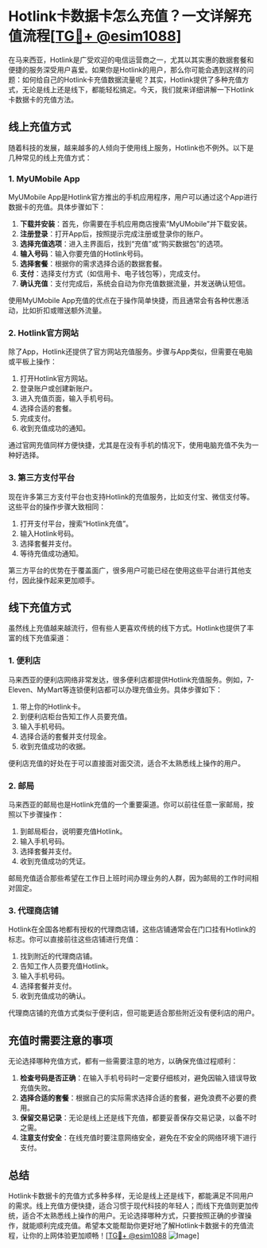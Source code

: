 # Hotlink卡数据卡怎么充值？一文详解充值流程[[TG💪+ @esim1088](https://t.me/s/esim1088)]

在马来西亚，Hotlink是广受欢迎的电信运营商之一，尤其以其实惠的数据套餐和便捷的服务深受用户喜爱。如果你是Hotlink的用户，那么你可能会遇到这样的问题：如何给自己的Hotlink卡充值数据流量呢？其实，Hotlink提供了多种充值方式，无论是线上还是线下，都能轻松搞定。今天，我们就来详细讲解一下Hotlink卡数据卡的充值方法。

## 线上充值方式

随着科技的发展，越来越多的人倾向于使用线上服务，Hotlink也不例外。以下是几种常见的线上充值方式：

### 1. MyUMobile App

MyUMobile App是Hotlink官方推出的手机应用程序，用户可以通过这个App进行数据卡的充值。具体步骤如下：

1. **下载并安装**：首先，你需要在手机应用商店搜索“MyUMobile”并下载安装。
2. **注册登录**：打开App后，按照提示完成注册或登录你的账户。
3. **选择充值选项**：进入主界面后，找到“充值”或“购买数据包”的选项。
4. **输入号码**：输入你要充值的Hotlink号码。
5. **选择套餐**：根据你的需求选择合适的数据套餐。
6. **支付**：选择支付方式（如信用卡、电子钱包等），完成支付。
7. **确认充值**：支付完成后，系统会自动为你充值数据流量，并发送确认短信。

使用MyUMobile App充值的优点在于操作简单快捷，而且通常会有各种优惠活动，比如折扣或赠送额外流量。

### 2. Hotlink官方网站

除了App，Hotlink还提供了官方网站充值服务。步骤与App类似，但需要在电脑或平板上操作：

1. 打开Hotlink官方网站。
2. 登录账户或创建新账户。
3. 进入充值页面，输入手机号码。
4. 选择合适的套餐。
5. 完成支付。
6. 收到充值成功的通知。

通过官网充值同样方便快捷，尤其是在没有手机的情况下，使用电脑充值不失为一种好选择。

### 3. 第三方支付平台

现在许多第三方支付平台也支持Hotlink的充值服务，比如支付宝、微信支付等。这些平台的操作步骤大致相同：

1. 打开支付平台，搜索“Hotlink充值”。
2. 输入Hotlink号码。
3. 选择套餐并支付。
4. 等待充值成功通知。

第三方平台的优势在于覆盖面广，很多用户可能已经在使用这些平台进行其他支付，因此操作起来更加顺手。

## 线下充值方式

虽然线上充值越来越流行，但有些人更喜欢传统的线下方式。Hotlink也提供了丰富的线下充值渠道：

### 1. 便利店

马来西亚的便利店网络非常发达，很多便利店都提供Hotlink充值服务。例如，7-Eleven、MyMart等连锁便利店都可以办理充值业务。具体步骤如下：

1. 带上你的Hotlink卡。
2. 到便利店柜台告知工作人员要充值。
3. 输入手机号码。
4. 选择合适的套餐并支付现金。
5. 收到充值成功的收据。

便利店充值的好处在于可以直接面对面交流，适合不太熟悉线上操作的用户。

### 2. 邮局

马来西亚的邮局也是Hotlink充值的一个重要渠道。你可以前往任意一家邮局，按照以下步骤操作：

1. 到邮局柜台，说明要充值Hotlink。
2. 输入手机号码。
3. 选择套餐并支付。
4. 收到充值成功的凭证。

邮局充值适合那些希望在工作日上班时间办理业务的人群，因为邮局的工作时间相对固定。

### 3. 代理商店铺

Hotlink在全国各地都有授权的代理商店铺，这些店铺通常会在门口挂有Hotlink的标志。你可以直接前往这些店铺进行充值：

1. 找到附近的代理商店铺。
2. 告知工作人员要充值Hotlink。
3. 输入手机号码。
4. 选择套餐并支付。
5. 收到充值成功的确认。

代理商店铺的充值方式类似于便利店，但可能更适合那些附近没有便利店的用户。

## 充值时需要注意的事项

无论选择哪种充值方式，都有一些需要注意的地方，以确保充值过程顺利：

1. **检查号码是否正确**：在输入手机号码时一定要仔细核对，避免因输入错误导致充值失败。
2. **选择合适的套餐**：根据自己的实际需求选择合适的套餐，避免浪费不必要的费用。
3. **保留交易记录**：无论是线上还是线下充值，都要妥善保存交易记录，以备不时之需。
4. **注意支付安全**：在线充值时要注意网络安全，避免在不安全的网络环境下进行支付。

## 总结

Hotlink卡数据卡的充值方式多种多样，无论是线上还是线下，都能满足不同用户的需求。线上充值方便快捷，适合习惯于现代科技的年轻人；而线下充值则更加传统，适合不太熟悉线上操作的用户。无论选择哪种方式，只要按照正确的步骤操作，就能顺利完成充值。希望本文能帮助你更好地了解Hotlink卡数据卡的充值流程，让你的上网体验更加顺畅！[[TG💪+ @esim1088](https://t.me/s/esim1088) ![Image](https://i.postimg.cc/4NQfJmqS/Snipaste-2025-05-13-00-14-12.png)]